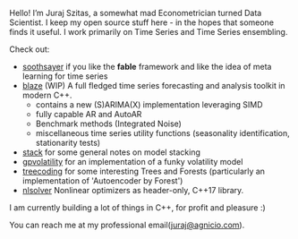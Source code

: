 Hello! I’m Juraj Szitas, a somewhat mad Econometrician turned Data Scientist. I keep my open source stuff here - in the hopes that someone finds it useful. 
I work primarily on Time Series and Time Series ensembling. 

Check out: 
 + [soothsayer](https://github.com/JSzitas/soothsayer) if you like the **fable** framework and like the idea of meta learning for time series 
 + [blaze](https://github.com/JSzitas/blaze) (WIP) A full fledged time series forecasting and analysis toolkit in modern C++. 
   * contains a new (S)ARIMA(X) implementation leveraging SIMD
   * fully capable AR and AutoAR
   * Benchmark methods (Integrated Noise) 
   * miscellaneous time series utility functions (seasonality identification, stationarity tests)
 + [stack](https://github.com/JSzitas/stack) for some general notes on model stacking
 + [gpvolatility](https://github.com/JSzitas/gpvolatility) for an implementation of a funky volatility model
 + [treecoding](https://github.com/JSzitas/treecoding) for some interesting Trees and Forests (particularly an implementation of 'Autoencoder by Forest')
 + [nlsolver](https://github.com/JSzitas/nlsolver) Nonlinear optimizers as header-only, C++17 library. 

I am currently building a lot of things in C++, for profit and pleasure :)

You can reach me at my professional email(juraj@agnicio.com).
